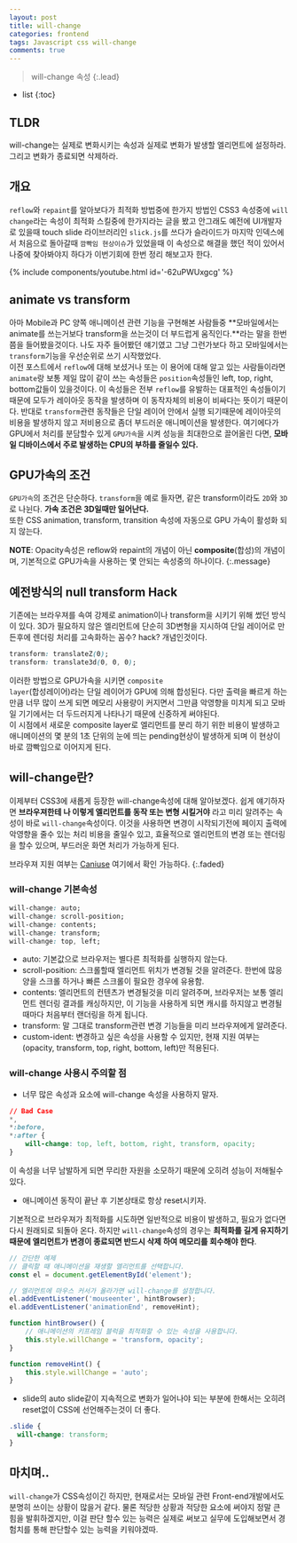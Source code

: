 ```yaml
---
layout: post
title: will-change
categories: frontend
tags: Javascript css will-change
comments: true
---
```


> will-change 속성
{:.lead}
* list
{:toc}

## TLDR
will-change는 실제로 변화시키는 속성과 실제로 변화가 발생할 엘리먼트에 설정하라. 그리고 변화가 종료되면 삭제하라.

## 개요
<code>reflow</code>와 <code>repaint</code>를 알아보다가 최적화 방법중에 한가지 방법인 CSS3 속성중에 <code>will change</code>라는 속성이 최적화 스킬중에 한가지라는 글을 봤고 안그래도 예전에 UI개발자로 있을때 touch slide 라이브러리인 <code>slick.js</code>를 쓰다가 슬라이드가 마지막 인덱스에서 처음으로 돌아갈때 <code>깜빡임 현상이슈</code>가 있었을때 이 속성으로 해결을 했던 적이 있어서 나중에 찾아봐야지 하다가 이번기회에 한번 정리 해보고자 한다.

{% include components/youtube.html id='-62uPWUxgcg' %}

## animate vs transform
아마 Mobile과 PC 양쪽 애니메이션 관련 기능을 구현해본 사람들중 **모바일에서는 animate를 쓰는거보다 transform을 쓰는것이 더 부드럽게 움직인다.**라는 말을 한번쯤을 들어봤을것이다. 나도 자주 들어봤던 얘기였고 그냥 그런가보다 하고 모바일에서는 <code>transform</code>기능을 우선순위로 쓰기 시작했었다.   
이전 포스트에서 <code>reflow</code>에 대해 보셨거나 또는 이 용어에 대해 알고 있는 사람들이라면 <code>animate</code>랑 보통 제일 많이 같이 쓰는 속성들은 <code>position</code>속성들인 left, top, right, bottom값들이 있을것이다. 이 속성들은 전부 <code>reflow</code>를 유발하는 대표적인 속성들이기 때문에 모두가 레이아웃 동작을 발생하며 이 동작자체의 비용이 비싸다는 뜻이기 때문이다. 반대로 <code>transform</code>관련 동작들은 단일 레이어 안에서 실행 되기때문에 레이아웃의 비용을 발생하지 않고 저비용으로 좀더 부드러운 애니메이션을 발생한다. 여기에다가 GPU에서 처리를 분담할수 있게 <code>GPU가속</code>을 시켜 성능을 최대한으로 끌어올린 다면, **모바일 디바이스에서 주로 발생하는 CPU의 부하를 줄일수 있다.** 

## GPU가속의 조건
<code>GPU가속</code>의 조건은 단순하다. <code>transform</code>을 예로 들자면, 같은 transform이라도 <code>2D</code>와 <code>3D</code>로 나뉜다. **가속 조건은 3D일때만 일어난다.**   
또한 CSS animation, transform, transition 속성에 자동으로 GPU 가속이 활성화 되지 않는다. 

**NOTE**: Opacity속성은 reflow와 repaint의 개념이 아닌 **composite**(합성)의 개념이며, 기본적으로 GPU가속을 사용하는 몇 안되는 속성중의 하나이다. 
{:.message}

## 예전방식의 null transform Hack
기존에는 브라우져를 속여 강제로 animation이나 transform을 시키기 위해 썼던 방식이 있다. 3D가 필요하지 않은 엘리먼트에 단순히 3D변형을 지시하여 단일 레이어로 만든후에 렌더링 처리를 고속화하는 꼼수? hack? 개념인것이다.   
~~~css
transform: translateZ(0);
transform: translate3d(0, 0, 0);
~~~
이러한 방법으로 GPU가속을 시키면 <code>composite layer</code>(합성레이어)라는 단일 레이어가 GPU에 의해 합성된다. 다만 출력을 빠르게 하는만큼 너무 많이 쓰게 되면 메모리 사용량이 커지면서 그만큼 악영향을 미치게 되고 모바일 기기에서는 더 두드러지게 나타나기 때문에 신중하게 써야된다.   
이 시점에서 새로운 composite layer로 엘리먼트를 분리 하기 위한 비용이 발생하고 애니메이션의 몇 분의 1초 단위의 눈에 띄는 pending현상이 발생하게 되며 이 현상이 바로 깜빡임으로 이어지게 된다.

## will-change란?
이제부터 CSS3에 새롭게 등장한 will-change속성에 대해 알아보겠다. 쉽게 얘기하자면 **브라우져한테 나 이렇게 엘리먼트를 동작 또는 변형 시킬거야** 라고 미리 알려주는 속성이 바로 <code>will-change</code>속성이다. 이것을 사용하면 변경이 시작되기전에 페이지 출력에 악영향을 줄수 있는 처리 비용을 줄일수 있고, 효율적으로 엘리먼트의 변경 또는 렌더링을 할수 있으며, 부드러운 화면 처리가 가능하게 된다.   

브라우져 지원 여부는 [Caniuse](https://caniuse.com/#search=will-change) 여기에서 확인 가능하다.
{:.faded}

### will-change 기본속성
~~~css
will-change: auto;
will-change: scroll-position;
will-change: contents;
will-change: transform;
will-change: top, left;
~~~
- auto: 기본값으로 브라우저는 별다른 최적화를 실행하지 않는다.
- scroll-position: 스크롤할때 엘리먼트 위치가 변경될 것을 알려준다. 한번에 많응 양을 스크롤 하거나 빠른 스크롤이 필요한 경우에 유용함.
- contents: 엘리먼트의 컨텐츠가 변경될것을 미리 알려주며, 브라우저는 보통 엘리먼트 렌더링 결과를 캐싱하지만, 이 기능을 사용하게 되면 캐시를 하지않고 변경될때마다 처음부터 랜더링을 하게 됩니다. 
- transform: 말 그대로 transform관련 변경 기능들을 미리 브라우져에게 알려준다. 
- custom-ident: 변경하고 싶은 속성을 사용할 수 있지만, 현재 지원 여부는 (opacity, transform, top, right, bottom, left)만 적용된다. 

### will-change 사용시 주의할 점
- 너무 많은 속성과 요소에 will-change 속성을 사용하지 말자.
~~~css
// Bad Case
*,
*:before,
*:after {
    will-change: top, left, bottom, right, transform, opacity;
}
~~~
이 속성을 너무 남발하게 되면 무리한 자원을 소모하기 때문에 오히려 성능이 저해될수 있다. 

- 애니메이션 동작이 끝난 후 기본상태로 항상 reset시키자.

기본적으로 브라우져가 최적화를 시도하면 일반적으로 비용이 발생하고, 필요가 없다면 다시 원래되로 되돌아 온다. 하지만 <code>will-change</code>속성의 경우는 **최적화를 길게 유지하기 때문에 엘리먼트가 변경이 종료되면 반드시 삭제 하여 메모리를 회수해야 한다**. 

~~~js
// 간단한 예제
// 클릭할 때 애니메이션을 재생할 엘리먼트를 선택합니다.
const el = document.getElementById('element');

// 엘리먼트에 마우스 커서가 올라가면 will-change를 설정합니다.
el.addEventListener('mouseenter', hintBrowser);
el.addEventListener('animationEnd', removeHint);

function hintBrowser() {
	// 애니메이션의 키프레임 블럭을 최적화할 수 있는 속성을 사용합니다.
	this.style.willChange = 'transform, opacity';
}

function removeHint() {
	this.style.willChange = 'auto';
}
~~~

- slide의 auto slide같이 지속적으로 변화가 일어나야 되는 부분에 한해서는 오히려 reset없이 CSS에 선언해주는것이 더 좋다.

~~~css
.slide {
  will-change: transform;
}
~~~

## 마치며..
<code>will-change</code>가 CSS속성이긴 하지만, 현재로서는 모바일 관련 Front-end개발에서도 분명히 쓰이는 상황이 많을거 같다. 물론 적당한 상황과 적당한 요소에 써야지 정말 큰 힘을 발휘하겠지만, 이걸 판단 할수 있는 능력은 실제로 써보고 실무에 도입해보면서 경험치를 통해 판단할수 있는 능력을 키워야겠따.  

